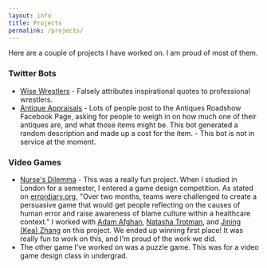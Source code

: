 ```yaml
---
layout: info
title: Projects
permalink: /projects/
---
```


Here are a couple of projects I have worked on. I am proud of most of them.

### Twitter Bots ###
* [Wise Wrestlers](https://twitter.com/wisewrestlers) - Falsely attributes inspirational quotes to professional wrestlers.
* [Antique Appraisals](https://twitter.com/RoadshowAnswers) - Lots of people post to the Antiques Roadshow Facebook Page, asking for people to weigh in on how much one of their antiques are, and what those items might be. This bot generated a random description and made up a cost for the item. - This bot is not in service at the moment.

### Video Games ###
* [Nurse's Dilemma](http://www.errordiary.org/?page_id=9031) - This was a really fun project. When I studied in London for a semester, I entered a game design competition. As stated on [errordiary.org](http://www.errordiary.org/), "Over two months, teams were challenged to create a persuasive game that would get people reflecting on the causes of human error and raise awareness of blame culture within a healthcare context." I worked with [Adam Afghan](https://twitter.com/AdamAfghan), [Natasha Trotman](https://twitter.com/AdamAfghan), and [Jining (Kea) Zhang](https://www.linkedin.com/in/jiningzhang/?ppe=1) on this project. We ended up winning first place! It was really fun to work on this, and I'm proud of the work we did.
* The other game I've worked on was a puzzle game. This was for a video game design class in undergrad.
